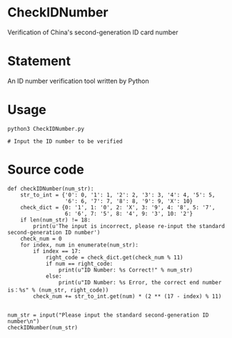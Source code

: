 # CheckIDNumber
Verification of China's second-generation ID card number

# Statement
An ID number verification tool written by Python

# Usage
~~~
python3 CheckIDNumber.py

# Input the ID number to be verified
~~~

# Source code
~~~
def checkIDNumber(num_str):
    str_to_int = {'0': 0, '1': 1, '2': 2, '3': 3, '4': 4, '5': 5,
                  '6': 6, '7': 7, '8': 8, '9': 9, 'X': 10}
    check_dict = {0: '1', 1: '0', 2: 'X', 3: '9', 4: '8', 5: '7',
                  6: '6', 7: '5', 8: '4', 9: '3', 10: '2'}
    if len(num_str) != 18:
        print(u'The input is incorrect, please re-input the standard second-generation ID number')
    check_num = 0
    for index, num in enumerate(num_str):
        if index == 17:
            right_code = check_dict.get(check_num % 11)
            if num == right_code:
                print(u"ID Number: %s Correct!" % num_str)
            else:
                print(u"ID Number: %s Error, the correct end number is：%s" % (num_str, right_code))
        check_num += str_to_int.get(num) * (2 ** (17 - index) % 11)


num_str = input("Please input the standard second-generation ID number\n")
checkIDNumber(num_str)
~~~

